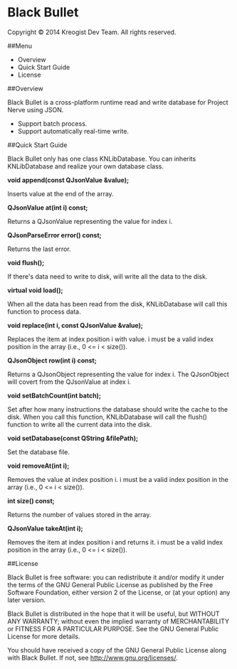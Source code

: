 Black Bullet
============

Copyright © 2014 Kreogist Dev Team. All rights reserved.

##Menu

* Overview
* Quick Start Guide
* License

##Overview

Black Bullet is a cross-platform runtime read and write database for Project Nerve using JSON.

* Support batch process.
* Support automatically real-time write.

##Quick Start Guide

Black Bullet only has one class KNLibDatabase. You can inherits KNLibDatabase and realize your own database class.

**void append(const QJsonValue &value);**

Inserts value at the end of the array.

**QJsonValue at(int i) const;**

Returns a QJsonValue representing the value for index i.

**QJsonParseError error() const;**

Returns the last error.

**void flush();**

If there's data need to write to disk, will write all the data to the disk.

**virtual void load();**

When all the data has been read from the disk, KNLibDatabase will call this function to process data.

**void replace(int i, const QJsonValue &value);**

Replaces the item at index position i with value. i must be a valid index position in the array (i.e., 0 <= i < size()).

**QJsonObject row(int i) const;**

Returns a QJsonObject representing the value for index i. The QJsonObject will covert from the QJsonValue at index i.

**void setBatchCount(int batch);**

Set after how many instructions the database should write the cache to the disk.
When you call this function, KNLibDatabase will call the flush() function to write all the current data into the disk.

**void setDatabase(const QString &filePath);**

Set the database file.

**void removeAt(int i);**

Removes the value at index position i. i must be a valid index position in the array (i.e., 0 <= i < size()).

**int size() const;**

Returns the number of values stored in the array.

**QJsonValue takeAt(int i);**

Removes the item at index position i and returns it. i must be a valid index position in the array (i.e., 0 <= i < size()).

##License

Black Bullet is free software: you can redistribute it and/or modify it under the terms of the GNU General Public License as published by the Free Software Foundation, either version 2 of the License, or (at your option) any later version.

Black Bullet is distributed in the hope that it will be useful, but WITHOUT ANY WARRANTY; without even the implied warranty of MERCHANTABILITY or FITNESS FOR A PARTICULAR PURPOSE. See the GNU General Public License for more details.

You should have received a copy of the GNU General Public License along with Black Bullet. If not, see http://www.gnu.org/licenses/.
